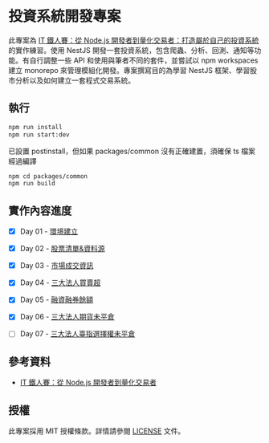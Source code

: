 # 投資系統開發專案

此專案為 [IT 鐵人賽：從 Node.js 開發者到量化交易者：打造屬於自己的投資系統](https://ithelp.ithome.com.tw/articles/10287218) 的實作練習。使用 NestJS 開發一套投資系統，包含爬蟲、分析、回測、通知等功能。有自行調整一些 API 和使用與筆者不同的套件，並嘗試以 npm workspaces 建立 monorepo 來管理模組化開發。專案撰寫目的為學習 NestJS 框架、學習股市分析以及如何建立一套程式交易系統。

## 執行
``` bash
npm run install 
npm run start:dev
```
已設置 postinstall，但如果 packages/common 沒有正確建置，須確保 ts 檔案經過編譯
``` bash
npm cd packages/common 
npm run build
```
## 實作內容進度

- [x] Day 01 - [環境建立](https://ithelp.ithome.com.tw/articles/10287218)
- [x] Day 02 - [股票清單&資料源](https://ithelp.ithome.com.tw/articles/10287328)
- [x] Day 03 - [市場成交資訊](https://ithelp.ithome.com.tw/articles/10287544)
- [x] Day 04 - [三大法人買賣超](https://ithelp.ithome.com.tw/articles/10287696)
- [x] Day 05 - [融資融券餘額](https://ithelp.ithome.com.tw/articles/10287885)
- [x] Day 06 - [三大法人期貨未平倉](https://ithelp.ithome.com.tw/articles/10288138)
- [ ] Day 07 - [三大法人臺指選擇權未平倉](https://ithelp.ithome.com.tw/articles/10288357)


## 參考資料

- [IT 鐵人賽：從 Node.js 開發者到量化交易者](https://ithelp.ithome.com.tw/articles/10287218)

## 授權

此專案採用 MIT 授權條款。詳情請參閱 [LICENSE](LICENSE) 文件。